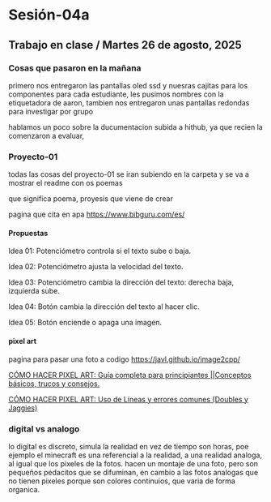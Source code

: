 # Sesión-04a

## Trabajo en clase / Martes 26 de agosto, 2025

### Cosas que pasaron en la mañana

primero nos entregaron las pantallas oled ssd y nuesras cajitas para los componentes para cada estudiante, les pusimos nombres con la etiquetadora de aaron, tambien nos entregaron unas pantallas redondas para investigar por grupo

hablamos un poco sobre la ducumentacion subida a hithub, ya que recien la comenzaron a evaluar, 

### Proyecto-01

todas las cosas del proyecto-01 se iran subiendo en la carpeta y se va a mostrar el readme con os poemas

que significa poema, proyesis que viene de crear

pagina que cita en apa https://www.bibguru.com/es/


#### Propuestas

Idea 01: Potenciómetro controla si el texto sube o baja.

Idea 02: Potenciómetro ajusta la velocidad del texto.

Idea 03: Potenciómetro cambia la dirección del texto: derecha baja, izquierda sube.

Idea 04: Botón cambia la dirección del texto al hacer clic.

Idea 05: Botón enciende o apaga una imagen.

#### pixel art

pagina para pasar una foto a codigo https://javl.github.io/image2cpp/

[CÓMO HACER PIXEL ART: Guía completa para principiantes ||Conceptos básicos, trucos y consejos.](https://youtu.be/YyC2i91EwNw?si=XXv2mYEYJoBRogo8)

[CÓMO HACER PIXEL ART: Uso de Líneas y errores comunes (Doubles y Jaggies)](https://youtu.be/sGLBMKD7eDc?si=nGjneOnJ1f0_kIvZ)

### digital vs analogo

lo digital es discreto, simula la realidad en vez de tiempo son horas, poe ejemplo el minecraft es una referencial a la realidad, a una realidad analoga, al igual que los pixeles de la fotos. hacen un montaje de una foto, pero son pequeños pedacitos que se difuminan, en cambio a las fotos analogas que no tienen pixeles porque son colores continuios, que varia de forma organica.

